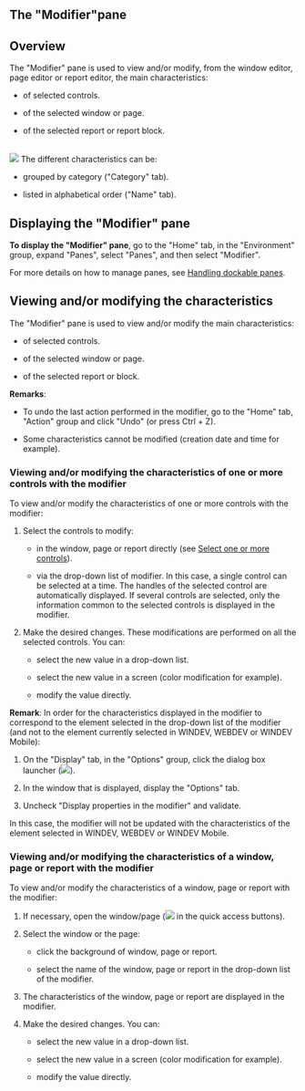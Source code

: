 


## The "Modifier"pane
			



<a name="NOTE1"></a>
<a name="NOTE1_1"></a>


## Overview
<a name="overview_ELTTEXTE000185"></a>
The "Modifier" pane is used to view and/or modify, from the window editor, page editor or report editor, the main characteristics:

- of selected controls.

- of the selected window or page.

- of the selected report or report block.

<br>![](https://doc.pcsoft.fr/en-US/images/image.awp?langid=3&name=ModifieurGeneral.gif)
The different characteristics can be:

- grouped by category ("Category" tab).

- listed in alphabetical order ("Name" tab).




<a name="NOTE2"></a>
<a name="NOTE2_1"></a>


## Displaying the "Modifier" pane
<a name="displaying_the_modifier_pane_ELTTEXTE000209"></a>
**To display the "Modifier" pane**, go to the "Home" tab, in the "Environment" group, expand "Panes", select "Panes", and then select "Modifier".

For more details on how to manage panes, see [Handling dockable panes](../Editeurs/2027001.md).

<a name="NOTE3"></a>
<a name="NOTE3_1"></a>


## Viewing and/or modifying the characteristics
<a name="viewing_andor_modifying_the_characteristics_ELTTEXTE000233"></a>
The "Modifier" pane is used to view and/or modify the main characteristics:

- of selected controls.

- of the selected window or page.

- of the selected report or block.




**Remarks**:

- To undo the last action performed in the modifier, go to the "Home" tab, "Action" group and click "Undo" (or press Ctrl + Z).

- Some characteristics cannot be modified (creation date and time for example).



<a name="NOTE3_2"></a>


### Viewing and/or modifying the characteristics of one or more controls with the modifier
<a name="viewing_andor_modifying_the_characteristics_one_more_controls_with_the_modifier_ELTPARAGRAPHE000078"></a>

To view and/or modify the characteristics of one or more controls with the modifier:

1. Select the controls to modify:

	- in the window, page or report directly (see [Select one or more controls](../Editeurs/2026007.md)).

	- via the drop-down list of modifier. In this case, a single control can be selected at a time. The handles of the selected control are automatically displayed.
			If several controls are selected, only the information common to the selected controls is displayed in the modifier.




2. Make the desired changes. These modifications are performed on all the selected controls. You can:

	- select the new value in a drop-down list.

	- select the new value in a screen (color modification for example).

	- modify the value directly.







**Remark**: In order for the characteristics displayed in the modifier to correspond to the element selected in the drop-down list of the modifier (and not to the element currently selected in WINDEV, WEBDEV or WINDEV Mobile):

1. On the "Display" tab, in the "Options" group, click the dialog box launcher (![](https://doc.pcsoft.fr/en-US/images/image.awp?langid=3&name=ico_regroup.gif)). 

2. In the window that is displayed, display the "Options" tab.

3. Uncheck "Display properties in the modifier" and validate.




In this case, the modifier will not be updated with the characteristics of the element selected in WINDEV, WEBDEV or WINDEV Mobile.
<a name="NOTE3_3"></a>


### Viewing and/or modifying the characteristics of a window, page or report with the modifier
<a name="viewing_andor_modifying_the_characteristics_window_page_report_with_the_modifier_ELTPARAGRAPHE000122"></a>

To view and/or modify the characteristics of a window, page or report with the modifier:

1. If necessary, open the window/page (![](https://doc.pcsoft.fr/en-US/images/image.awp?langid=3&name=ico_ouvrir.gif) in the quick access buttons).

2. Select the window or the page:

	- click the background of window, page or report.

	- select the name of the window, page or report in the drop-down list of the modifier.




3. The characteristics of the window, page or report are displayed in the modifier.

4. Make the desired changes. You can:

	- select the new value in a drop-down list.

	- select the new value in a screen (color modification for example).

	- modify the value directly.








